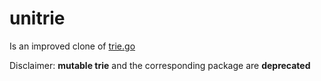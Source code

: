 # unitrie

Is an improved clone of [trie.go](https://github.com/iotaledger/trie.go)

Disclaimer: **mutable trie** and the corresponding package are **deprecated** 
